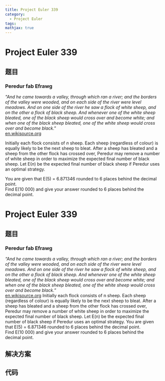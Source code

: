 ```yaml
---
title: Project Euler 339
category:
  - Project Euler
tags:
mathjax: true
---
```

<escape><!-- more --></escape>
    
# Project Euler 339
## 题目
### Peredur fab Efrawg



<i>"And he came towards a valley, through which ran a river; and the borders of the valley were wooded, and on each side of the river were level meadows. And on one side of the river he saw a flock of white sheep, and on the other a flock of black sheep. And whenever one of the white sheep bleated, one of the black sheep would cross over and become white; and when one of the black sheep bleated, one of the white sheep would cross over and become black."</i><br /><a href="http://en.wikisource.org/wiki/The_Mabinogion/Peredur_the_Son_of_Evrawc">en.wikisource.org</a>



Initially each flock consists of <var>n</var> sheep. Each sheep (regardless of colour) is equally likely to be the next sheep to bleat. After a sheep has bleated and a sheep from the other flock has crossed over, Peredur may remove a number of white sheep in order to maximize the expected final number of black sheep. Let E(<var>n</var>) be the expected final number of black sheep if Peredur uses an optimal strategy.



You are given that E(5) = 6.871346 rounded to 6 places behind the decimal point.<br />
Find E(10 000) and give your answer rounded to 6 places behind the decimal point.





# Project Euler 339
## 题目
### Peredur fab Efrawg

<i>“And he came towards a valley, through which ran a river; and the borders of the valley were wooded, and on each side of the river were level meadows. And on one side of the river he saw a flock of white sheep, and on the other a flock of black sheep. And whenever one of the white sheep bleated, one of the black sheep would cross over and become white; and when one of the black sheep bleated, one of the white sheep would cross over and become black.”</i><br><a href="http://en.wikisource.org/wiki/The_Mabinogion/Peredur_the_Son_of_Evrawc" target="_blank" rel="noopener">en.wikisource.org</a>
Initially each flock consists of n sheep. Each sheep (regardless of colour) is equally likely to be the next sheep to bleat. After a sheep has bleated and a sheep from the other flock has crossed over, Peredur may remove a number of white sheep in order to maximize the expected final number of black sheep. Let E(n) be the expected final number of black sheep if Peredur uses an optimal strategy.
You are given that E(5) = 6.871346 rounded to 6 places behind the decimal point.<br>Find E(10 000) and give your answer rounded to 6 places behind the decimal point.


## 解决方案


## 代码


